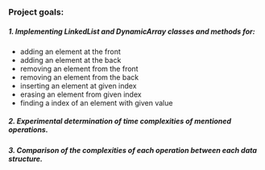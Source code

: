 ### Project goals:
##### 1. Implementing LinkedList and DynamicArray classes and methods for:
- adding an element at the front
- adding an element at the back
- removing an element from the front
- removing an element from the back
- inserting an element at given index
- erasing an element from given index
- finding a index of an element with given value

##### 2. Experimental determination of time complexities of mentioned operations.
##### 3. Comparison of the complexities of each operation between each data structure.